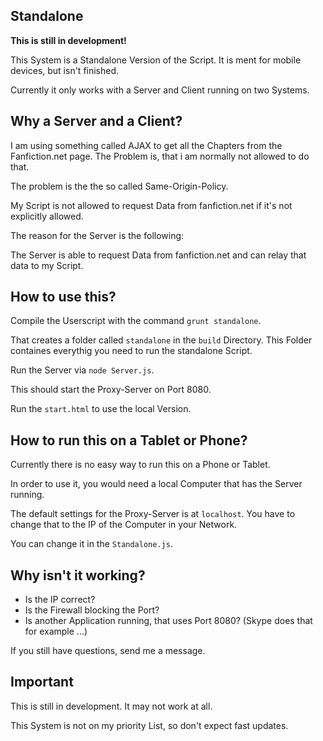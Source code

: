 ﻿## Standalone

__This is still in development!__

This System is a Standalone Version of the Script.
It is ment for mobile devices, but isn't finished.


Currently it only works with a Server and Client running on two Systems.


## Why a Server and a Client?

 
 I am using something called AJAX to get all the Chapters from the Fanfiction.net page.
 The Problem is, that i am normally not allowed to do that.

 The problem is the the so called Same-Origin-Policy.

 My Script is not allowed to request Data from fanfiction.net if it's not explicitly allowed.


 The reason for the Server is the following:

 The Server is able to request Data from fanfiction.net and can relay that data to my Script.


 ## How to use this?


 Compile the Userscript with the command `grunt standalone`.
 
 That creates a folder called `standalone` in the `build` Directory.
 This Folder containes everythig you need to run the standalone Script.

 Run the Server via `node Server.js`.
 
 This should start the Proxy-Server on Port 8080.

 Run the `start.html` to use the local Version.


 ## How to run this on a Tablet or Phone?


 Currently there is no easy way to run this on a Phone or Tablet.

 In order to use it, you would need a local Computer that has the Server running.
 
 The default settings for the Proxy-Server is at `localhost`. You have to change that to the IP of the Computer in your Network.

 You can change it in the `Standalone.js`.


 ## Why isn't it working?

 * Is the IP correct?
 * Is the Firewall blocking the Port?
 * Is another Application running, that uses Port 8080? (Skype does that for example ...)


 If you still have questions, send me a message.

 
 ## Important

 This is still in development. It may not work at all.

 This System is not on my priority List, so don't expect fast updates.